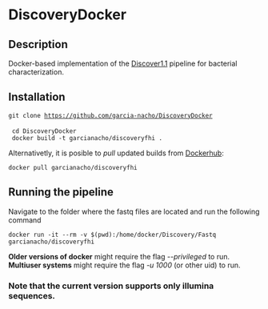 # DiscoveryDocker   

## Description   
Docker-based implementation of the [Discover1.1](https://github.com/lucadesabato/Discover1.1) pipeline for bacterial characterization.
   
## Installation   
<code>git clone https://github.com/garcia-nacho/DiscoveryDocker </code>  
<code> cd DiscoveryDocker </code>   
<code> docker build -t garcianacho/discoveryfhi . </code>
    
Alternativetly, it is posible to *pull* updated builds from [Dockerhub](https://hub.docker.com/repository/docker/garcianacho/discoveryfhi):
   
<code>docker pull garcianacho/discoveryfhi</code>
   
## Running the pipeline   
Navigate to the folder where the fastq files are located and run the following command
   
<code>docker run -it --rm -v $(pwd):/home/docker/Discovery/Fastq garcianacho/discoveryfhi</code>
   
**Older versions of docker** might require the flag *--privileged* to run.    
**Multiuser systems** might require the flag *-u 1000* (or other uid) to run.   

### Note that the current version supports only illumina sequences.

